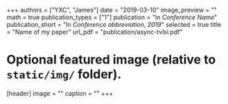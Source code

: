 +++
authors = ["YXC", "James"]
date = "2019-03-10"
image_preview = ""
math = true
publication_types = ["1"]
publication = "In *Conference Name*"
publication_short = "In *Conference abbreviation, 2019*"
selected = true
title = "Name of my paper"
url_pdf = "publication/async-tvlsi.pdf"

# Optional featured image (relative to `static/img/` folder).
[header]
image = ""
caption = ""
+++
